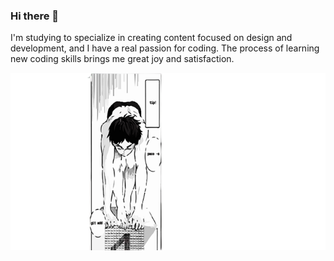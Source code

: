 ### Hi there 👋
<p style="background-image: url('[img_girl.jpg'](https://github.com/j7sus/j7sus/blob/main/grid%20img%20transparent.png?raw=true));">I'm studying to specialize in creating content focused on design and development, and I have a real passion for coding. The process of learning new coding skills brings me great joy and satisfaction.</p>
<img src="https://github.com/j7sus/j7sus/blob/main/head_img_nadador-removebg-preview.png?raw=true" class="center">


<!--
**j7sus/j7sus** is a ✨ _special_ ✨ repository because its `README.md` (this file) appears on your GitHub profile.

Here are some ideas to get you started:

- 🔭 I’m currently working on ...
- 🌱 I’m currently learning ...
- 👯 I’m looking to collaborate on ...
- 🤔 I’m looking for help with ...
- 💬 Ask me about ...
- 📫 How to reach me: ...
- 😄 Pronouns: ...
- ⚡ Fun fact: ...
-->
